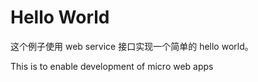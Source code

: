 # Hello World

这个例子使用 web service 接口实现一个简单的 hello world。

This is to enable development of micro web apps
